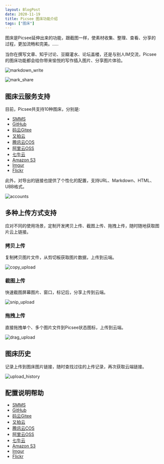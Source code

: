 ```yaml
---
layout: BlogPost
date: 2020-11-19
title: Picsee 图床功能介绍
tags: ["图床"]
---
```


图床是Picsee延伸出来的功能，跟截图一样，使素材收集、整理、查看、分享的过程，更加流畅和完美。.....
<!-- more -->

当你在撰写文章、知乎讨论、豆瓣灌水、论坛盖楼，还是与别人IM交流，Picsee的图床功能都会给你带来愉悦的写作插入图片、分享图片体验。

![markdown_write](./images/Picsee_imageCloud/markdown_write.gif)

![mark_share](./images/Picsee_imageCloud/mark_share.gif)

## 图床云服务支持
目前，Picsee共支持10种图床，分别是:

- [SMMS](https://sm.ms/)
- [GitHub](https://github.com/)
- [码云Gitee](https://gitee.com/)
- [又拍云](https://www.upyun.com/products/file-storage)
- [腾讯云COS](https://cloud.tencent.com/product/cos)
- [阿里云OSS](https://cn.aliyun.com/product/oss)
- [七牛云](https://www.qiniu.com/products/kodo)
- [Amazon S3](https://aws.amazon.com/cn/s3/)
- [Imgur](https://imgur.com/)
- [Flickr](https://www.flickr.com/)

此外，对导出的链接也提供了个性化的配置，支持URL、Markdown、HTML、UBB格式。

![accounts](./images/Picsee_imageCloud/accounts.png)

## 多种上传方式支持
应对不同的使用场景，定制开发拷贝上传、截图上传、拖拽上传，随时随地获取图片云上链接。

### 拷贝上传
复制拷贝图片文件，从剪切板获取图片数据，上传到云端。

![copy_upload](./images/Picsee_imageCloud/copy_upload.gif)

### 截图上传
快速截图屏幕图片、窗口，标记后，分享上传到云端。

![snip_upload](./images/Picsee_imageCloud/snip_upload.gif)

### 拖拽上传
直接拖拽单个、多个图片文件到Picsee状态图标，上传到云端。

![drag_upload](./images/Picsee_imageCloud/drag_upload.gif)

## 图床历史
记录上传到图床图片链接，随时查找过往的上传记录，再次获取云端链接。

![upload_history](./images/Picsee_imageCloud/upload_history.gif)


## 配置说明帮助

- [SMMS](https://picsee.chitaner.com/blog/Picsee_imageCloud_smms.html)
- [GitHub](https://picsee.chitaner.com/blog/Picsee_imageCloud_github.html)
- [码云Gitee](https://picsee.chitaner.com/blog/Picsee_imageCloud_gitee.html)
- [又拍云](https://picsee.chitaner.com/blog/Picsee_imageCloud_upyun.html)
- [腾讯云COS](https://picsee.chitaner.com/blog/Picsee_imageCloud_tencent.html)
- [阿里云OSS](https://picsee.chitaner.com/blog/Picsee_imageCloud_aliyun.html)
- [七牛云](https://picsee.chitaner.com/blog/Picsee_imageCloud_qiniu.html)
- [Amazon S3](https://picsee.chitaner.com/blog/Picsee_imageCloud_amazonS3.html)
- [Imgur](https://picsee.chitaner.com/blog/Picsee_imageCloud_imgur.html)
- [Flickr](https://picsee.chitaner.com/blog/Picsee_imageCloud_flickr.html)